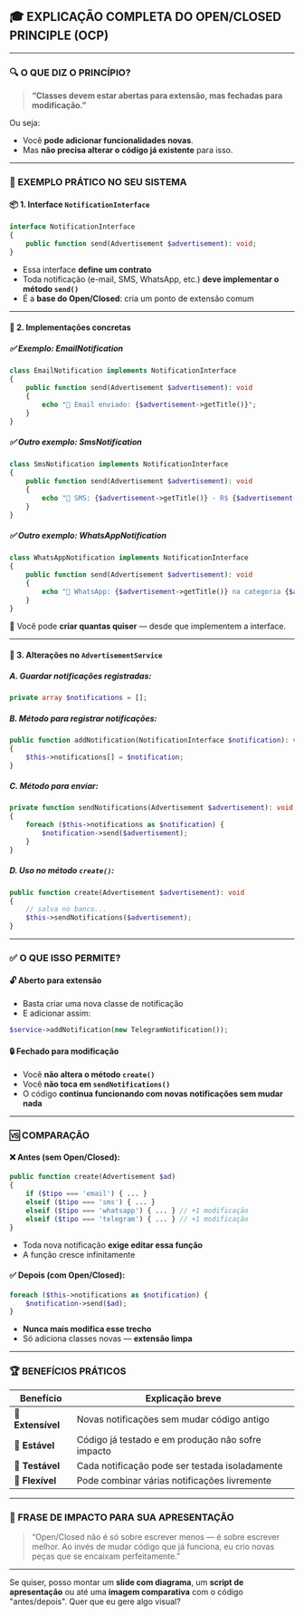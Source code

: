 ## 🎓 EXPLICAÇÃO COMPLETA DO OPEN/CLOSED PRINCIPLE (OCP)

---

### 🔍 O QUE DIZ O PRINCÍPIO?

> **“Classes devem estar abertas para extensão, mas fechadas para modificação.”**

Ou seja:

* Você **pode adicionar funcionalidades novas**.
* Mas **não precisa alterar o código já existente** para isso.

---

### 🧠 EXEMPLO PRÁTICO NO SEU SISTEMA

#### 📦 **1. Interface `NotificationInterface`**

```php
interface NotificationInterface
{
    public function send(Advertisement $advertisement): void;
}
```

* Essa interface **define um contrato**
* Toda notificação (e-mail, SMS, WhatsApp, etc.) **deve implementar o método `send()`**
* É a **base do Open/Closed**: cria um ponto de extensão comum

---

#### 📩 **2. Implementações concretas**

##### ✅ Exemplo: EmailNotification

```php
class EmailNotification implements NotificationInterface
{
    public function send(Advertisement $advertisement): void
    {
        echo "📧 Email enviado: {$advertisement->getTitle()}";
    }
}
```

##### ✅ Outro exemplo: SmsNotification

```php
class SmsNotification implements NotificationInterface
{
    public function send(Advertisement $advertisement): void
    {
        echo "📱 SMS: {$advertisement->getTitle()} - R$ {$advertisement->getPrice()}";
    }
}
```

##### ✅ Outro exemplo: WhatsAppNotification

```php
class WhatsAppNotification implements NotificationInterface
{
    public function send(Advertisement $advertisement): void
    {
        echo "💬 WhatsApp: {$advertisement->getTitle()} na categoria {$advertisement->getCategory()->getName()}";
    }
}
```

🔧 Você pode **criar quantas quiser** — desde que implementem a interface.

---

#### 🧰 **3. Alterações no `AdvertisementService`**

##### A. Guardar notificações registradas:

```php
private array $notifications = [];
```

##### B. Método para registrar notificações:

```php
public function addNotification(NotificationInterface $notification): void
{
    $this->notifications[] = $notification;
}
```

##### C. Método para enviar:

```php
private function sendNotifications(Advertisement $advertisement): void
{
    foreach ($this->notifications as $notification) {
        $notification->send($advertisement);
    }
}
```

##### D. Uso no método `create()`:

```php
public function create(Advertisement $advertisement): void
{
    // salva no banco...
    $this->sendNotifications($advertisement);
}
```

---

### ✅ O QUE ISSO PERMITE?

#### **🔓 Aberto para extensão**

* Basta criar uma nova classe de notificação
* E adicionar assim:

```php
$service->addNotification(new TelegramNotification());
```

#### **🔒 Fechado para modificação**

* Você **não altera o método `create()`**
* Você **não toca em `sendNotifications()`**
* O código **continua funcionando com novas notificações sem mudar nada**

---

### 🆚 COMPARAÇÃO

#### ❌ Antes (sem Open/Closed):

```php
public function create(Advertisement $ad)
{
    if ($tipo === 'email') { ... }
    elseif ($tipo === 'sms') { ... }
    elseif ($tipo === 'whatsapp') { ... } // +1 modificação
    elseif ($tipo === 'telegram') { ... } // +1 modificação
}
```

* Toda nova notificação **exige editar essa função**
* A função cresce infinitamente

#### ✅ Depois (com Open/Closed):

```php
foreach ($this->notifications as $notification) {
    $notification->send($ad);
}
```

* **Nunca mais modifica esse trecho**
* Só adiciona classes novas — **extensão limpa**

---

### 🏆 BENEFÍCIOS PRÁTICOS

| Benefício         | Explicação breve                                  |
| ----------------- | ------------------------------------------------- |
| 🔄 **Extensível** | Novas notificações sem mudar código antigo        |
| 🧱 **Estável**    | Código já testado e em produção não sofre impacto |
| 🔬 **Testável**   | Cada notificação pode ser testada isoladamente    |
| 🧩 **Flexível**   | Pode combinar várias notificações livremente      |

---

### 📌 FRASE DE IMPACTO PARA SUA APRESENTAÇÃO

> “Open/Closed não é só sobre escrever menos — é sobre escrever melhor. Ao invés de mudar código que já funciona, eu crio novas peças que se encaixam perfeitamente.”

---

Se quiser, posso montar um **slide com diagrama**, um **script de apresentação** ou até uma **imagem comparativa** com o código "antes/depois". Quer que eu gere algo visual?

